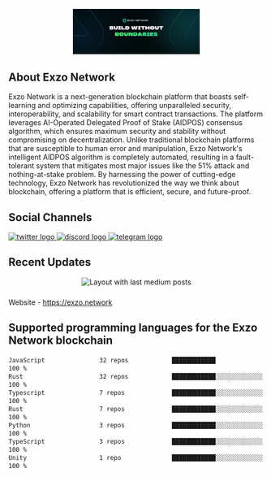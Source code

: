 <p align="center">
    <img alt="Exzo Network" src="https://raw.githubusercontent.com/ExzoNetwork/Exzo-Network-Logo/main/spaces_F4fKnvVGYCqw3Hl10JXu_uploads_EveDiBaCcHguugLDvLdc_Untitled-2%20(1)%201.png" width="250" />
</p>

## About Exzo Network

Exzo Network is a next-generation blockchain platform that boasts self-learning and optimizing capabilities, offering unparalleled security, interoperability, and scalability for smart contract transactions. The platform leverages AI-Operated Delegated Proof of Stake (AIDPOS) consensus algorithm, which ensures maximum security and stability without compromising on decentralization. Unlike traditional blockchain platforms that are susceptible to human error and manipulation, Exzo Network's intelligent AIDPOS algorithm is completely automated, resulting in a fault-tolerant system that mitigates most major issues like the 51% attack and nothing-at-stake problem. By harnessing the power of cutting-edge technology, Exzo Network has revolutionized the way we think about blockchain, offering a platform that is efficient, secure, and future-proof.

## Social Channels
<div>
  <a href="https://twitter.com/Exzo_Network" target="_blank">
    <img src="https://raw.githubusercontent.com/maurodesouza/profile-readme-generator/master/src/assets/icons/social/twitter/default.svg" width="52" height="40" alt="twitter logo"  />
  </a>
  <a href="https://discord.gg/43XSFu5mH7" target="_blank">
    <img src="https://raw.githubusercontent.com/maurodesouza/profile-readme-generator/master/src/assets/icons/social/discord/default.svg" width="52" height="40" alt="discord logo"  />
  </a>
  <a href="https://t.me/Exzo_Network" target="_blank">
    <img src="https://raw.githubusercontent.com/maurodesouza/profile-readme-generator/master/src/assets/icons/social/telegram/default.svg" width="52" height="40" alt="telegram logo"  />
  </a>
</div>

## Recent Updates

<div align="center">
  <img src="https://github-read-medium-git-main.pahlevikun.vercel.app/latest?limit=6&username=ExzoNetwork" alt="Layout with last medium posts"  />
</div>

###

Website - https://exzo.network


## Supported programming languages for the Exzo Network blockchain

```text
JavaScript               32 repos            ████████████                100 %
Rust                     32 repos            ████████████░░░░░░░░░░░░░   100 % 
Typescript               7 repos             ████████████░░░░░░░░░░░░░   100 % 
Rust                     7 repos             ████████████░░░░░░░░░░░░░   100 % 
Python                   3 repos             ████████████░░░░░░░░░░░░░   100 % 
TypeScript               3 repos             ████████████░░░░░░░░░░░░░   100 %
Unity                    1 repo              ████████████░░░░░░░░░░░░░   100 % 
```
